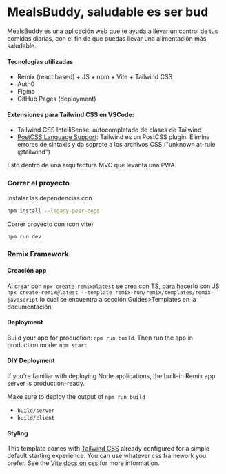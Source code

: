 # MealsBuddy, saludable es ser bud

MealsBuddy es una aplicación web que te ayuda a llevar un control de tus comidas diarias, con el fin de que puedas llevar una alimentación más saludable.

#### Tecnologías utilizadas
- Remix (react based) + JS + npm + Vite + Tailwind CSS 
- Auth0 
- Figma
- GitHub Pages (deployment)

#### Extensiones para Tailwind CSS en VSCode:
- Tailwind CSS IntelliSense: autocompletado de clases de Tailwind
- [PostCSS Language Support](https://www.youtube.com/watch?v=tGSuml1lbUY): Tailwind es un PostCSS plugin. Elimina errores de sintaxis y da soprote a los archivos CSS ("unknown at-rule @tailwind") 

Esto dentro de una arquitectura MVC que levanta una PWA.

### Correr el proyecto

Instalar las dependencias con 

```sh
npm install --legacy-peer-deps
```

Correr proyecto con (con vite)

```sh
npm run dev
```

### Remix Framework

#### Creación app
Al crear con `npx create-remix@latest` se crea con TS, para hacerlo con JS `npx create-remix@latest --template remix-run/remix/templates/remix-javascript` lo cual se encuentra a sección Guides>Templates en la documentación

#### Deployment

Build your app for production: `npm run build`. Then run the app in production mode: `npm start`

#### DIY Deployment

If you're familiar with deploying Node applications, the built-in Remix app server is production-ready.

Make sure to deploy the output of `npm run build`

- `build/server`
- `build/client`

#### Styling

This template comes with [Tailwind CSS](https://tailwindcss.com/) already configured for a simple default starting experience. You can use whatever css framework you prefer. See the [Vite docs on css](https://vitejs.dev/guide/features.html#css) for more information.
